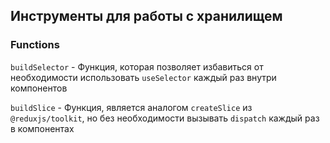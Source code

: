 ## Инструменты для работы с хранилищем

### Functions

`buildSelector` - Функция, которая позволяет избавиться от необходимости использовать `useSelector` каждый раз 
внутри компонентов

`buildSlice` - Функция, является аналогом `createSlice` из `@reduxjs/toolkit`, но без необходимости 
вызывать `dispatch` каждый раз в компонентах

